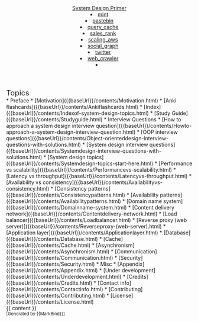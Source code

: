 <head-bottom>
  <link rel="stylesheet" href="{{baseUrl}}/stylesheets/main.css">
</head-bottom>

<header fixed>
  <navbar type="dark">
    <a slot="brand" href="{{baseUrl}}/index.html" title="Home" class="navbar-brand">System Design Primer</a>
    <dropdown header="Solutions" class="nav-link">
      <li><a href="{{baseUrl}}/solutions/system_design/mint/README.html" class="dropdown-item">mint</a></li>
      <li><a href="{{baseUrl}}/solutions/system_design/pastebin/README.html" class="dropdown-item">pastebin</a></li>
      <li><a href="{{baseUrl}}/solutions/system_design/query_cache/README.html" class="dropdown-item">query_cache</a></li>
      <li><a href="{{baseUrl}}/solutions/system_design/sales_rank/README.html" class="dropdown-item">sales_rank</a></li>
      <li><a href="{{baseUrl}}/solutions/system_design/scaling_aws/README.html" class="dropdown-item">scaling_aws</a></li>
      <li><a href="{{baseUrl}}/solutions/system_design/social_graph/README.html" class="dropdown-item">social_graph</a></li>
      <li><a href="{{baseUrl}}/solutions/system_design/twitter/README.html" class="dropdown-item">twitter</a></li>
      <li><a href="{{baseUrl}}/solutions/system_design/web_crawler/README.html" class="dropdown-item">web_crawler</a></li>
    </dropdown>
    <li slot="right">
      <form class="navbar-form">
        <searchbar :data="searchData" placeholder="Search" :on-hit="searchCallback" menu-align-right></searchbar>
      </form>
    </li>
  </navbar>
</header>

<div id="flex-body">
  <nav id="site-nav" class="fixed-header-padding">
    <div class="site-nav-top">
      <div class="font-weight-bold mb-2" style="font-size: 1.25rem;">Topics</div>
    </div>
    <div class="nav-component slim-scroll">
      <site-nav>
* Preface
  * [Motivation]({{baseUrl}}/contents/Motivation.html)
  * [Anki flashcards]({{baseUrl}}/contents/Ankiflashcards.html)
  * [Index]({{baseUrl}}/contents/Indexof-system-design-topics.html)
  * [Study Guide]({{baseUrl}}/contents/Studyguide.html)
* Interview Questions
  * [How to approach a system design interview question]({{baseUrl}}/contents/Howto-approach-a-system-design-interview-question.html)
  * [OOP interview questions]({{baseUrl}}/contents/Object-orienteddesign-interview-questions-with-solutions.html)
  * [System design interview questions]({{baseUrl}}/contents/Systemdesign-interview-questions-with-solutions.html)
* [System design topics]({{baseUrl}}/contents/Systemdesign-topics-start-here.html)
  * [Performance vs scalability]({{baseUrl}}/contents/Performancevs-scalability.html)
  * [Latency vs throughput]({{baseUrl}}/contents/Latencyvs-throughput.html)
  * [Availability vs consistency]({{baseUrl}}/contents/Availabilityvs-consistency.html)
  * [Consistency patterns]({{baseUrl}}/contents/Consistencypatterns.html)
  * [Availability patterns]({{baseUrl}}/contents/Availabilitypatterns.html)
  * [Domain name system]({{baseUrl}}/contents/Domainname-system.html)
  * [Content delivery network]({{baseUrl}}/contents/Contentdelivery-network.html)
  * [Load balancer]({{baseUrl}}/contents/Loadbalancer.html)
  * [Reverse proxy (web server)]({{baseUrl}}/contents/Reverseproxy-(web-server).html)
  * [Application layer]({{baseUrl}}/contents/Applicationlayer.html)
  * [Database]({{baseUrl}}/contents/Database.html)
  * [Cache]({{baseUrl}}/contents/Cache.html)
  * [Asynchronism]({{baseUrl}}/contents/Asynchronism.html)
  * [Communication]({{baseUrl}}/contents/Communication.html)
  * [Security]({{baseUrl}}/contents/Security.html)
* Misc
  * [Appendix]({{baseUrl}}/contents/Appendix.html)
  * [Under development]({{baseUrl}}/contents/Underdevelopment.html)
  * [Credits]({{baseUrl}}/contents/Credits.html)
  * [Contact info]({{baseUrl}}/contents/Contactinfo.html)
  * [Contributing]({{baseUrl}}/contents/Contributing.html)
  * [License]({{baseUrl}}/contents/License.html)
      </site-nav>
    </div>
  </nav>
  <div id="content-wrapper" class="fixed-header-padding">
    {{ content }}
  </div>
  <nav id="page-nav" class="fixed-header-padding">
    <div class="nav-component slim-scroll">
      <page-nav />
    </div>
  </nav>
</div>

<footer>
  <!-- Support MarkBind by including a link to us on your landing page! -->
  <div class="text-center">
    <small>[Generated by {{MarkBind}}]</small>
  </div>
</footer>
